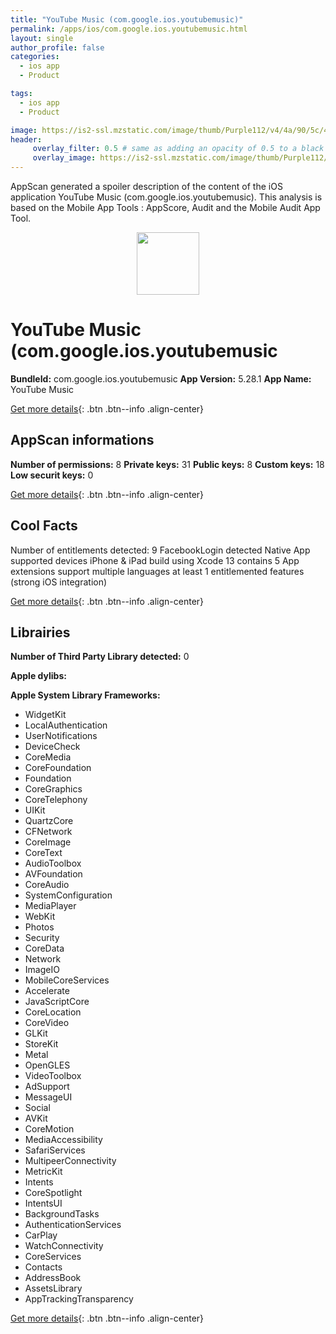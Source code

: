 ```yaml
---
title: "YouTube Music (com.google.ios.youtubemusic)"
permalink: /apps/ios/com.google.ios.youtubemusic.html
layout: single
author_profile: false
categories: 
  - ios app 
  - Product 

tags: 
  - ios app 
  - Product 

image: https://is2-ssl.mzstatic.com/image/thumb/Purple112/v4/4a/90/5c/4a905cf0-d71b-9490-4c40-d351c053f725/AppIcon-0-1x_U007emarketing-0-0-0-7-0-0-85-220.png/512x512bb.jpg
header: 
     overlay_filter: 0.5 # same as adding an opacity of 0.5 to a black background
     overlay_image: https://is2-ssl.mzstatic.com/image/thumb/Purple112/v4/4a/90/5c/4a905cf0-d71b-9490-4c40-d351c053f725/AppIcon-0-1x_U007emarketing-0-0-0-7-0-0-85-220.png/512x512bb.jpg
---
```

AppScan generated a spoiler description of the content of the iOS application YouTube Music (com.google.ios.youtubemusic). This analysis is based on the Mobile App Tools : AppScore, Audit and the Mobile Audit App Tool.

  
  
<div style="text-align: center;"><img src="https://is2-ssl.mzstatic.com/image/thumb/Purple112/v4/4a/90/5c/4a905cf0-d71b-9490-4c40-d351c053f725/AppIcon-0-1x_U007emarketing-0-0-0-7-0-0-85-220.png/512x512bb.jpg" width="100" height="100"></div>  
  
# YouTube Music (com.google.ios.youtubemusic

**BundleId:** com.google.ios.youtubemusic
**App Version:** 5.28.1
**App Name:** YouTube Music


[Get more details](/pricing.html){: .btn .btn--info .align-center}  
  
## AppScan informations 

**Number of permissions:** 8
**Private keys:** 31
**Public keys:** 8
**Custom keys:** 18
**Low securit keys:** 0
  
[Get more details](/pricing.html){: .btn .btn--info .align-center}

## Cool Facts

Number of entitlements detected: 9
FacebookLogin detected
Native App
supported devices iPhone & iPad
build using Xcode 13
contains 5 App extensions
support multiple languages
at least 1 entitlemented features (strong iOS integration)
  
[Get more details](/pricing.html){: .btn .btn--info .align-center}

## Librairies 
**Number of Third Party Library detected:** 0

**Apple dylibs:**


**Apple System Library Frameworks:**
- WidgetKit
- LocalAuthentication
- UserNotifications
- DeviceCheck
- CoreMedia
- CoreFoundation
- Foundation
- CoreGraphics
- CoreTelephony
- UIKit
- QuartzCore
- CFNetwork
- CoreImage
- CoreText
- AudioToolbox
- AVFoundation
- CoreAudio
- SystemConfiguration
- MediaPlayer
- WebKit
- Photos
- Security
- CoreData
- Network
- ImageIO
- MobileCoreServices
- Accelerate
- JavaScriptCore
- CoreLocation
- CoreVideo
- GLKit
- StoreKit
- Metal
- OpenGLES
- VideoToolbox
- AdSupport
- MessageUI
- Social
- AVKit
- CoreMotion
- MediaAccessibility
- SafariServices
- MultipeerConnectivity
- MetricKit
- Intents
- CoreSpotlight
- IntentsUI
- BackgroundTasks
- AuthenticationServices
- CarPlay
- WatchConnectivity
- CoreServices
- Contacts
- AddressBook
- AssetsLibrary
- AppTrackingTransparency


  
[Get more details](/pricing.html){: .btn .btn--info .align-center}

